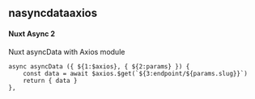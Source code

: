 ## nasyncdataaxios
#### Nuxt Async 2
Nuxt asyncData with Axios module
```
async asyncData ({ ${1:$axios}, { ${2:params} }) {
	const data = await $axios.$get(`${3:endpoint/${params.slug}}`)
	return { data }
},
```